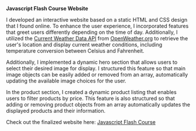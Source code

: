 <b> Javascript Flash Course Website </b>

I developed an interactive website based on a static HTML and CSS design that I found online. To enhance the user experience, I incorporated features that greet users differently depending on the time of day. Additionally, I utilized the <a href="https://openweathermap.org/current"> Current Weather Data API</a> from <a href="https://openweathermap.org/">OpenWeather.org</a> to retrieve the user's location and display current weather conditions, including temperature conversion between Celsius and Fahrenheit.

Additionally, I implemented a dynamic hero section that allows users to select their desired image for display. I structured this feature so that main image objects can be easily added or removed from an array, automatically updating the available image choices for the user.

In the product section, I created a dynamic product listing that enables users to filter products by price. This feature is also structured so that adding or removing product objects from an array automatically updates the displayed products and their information.

Check out the finalized website here: <a href="https://awiekerson.github.io/website-with-Javascript/">Javascript Flash Course</a>


